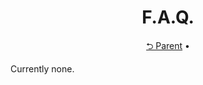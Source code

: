 <div align="center">
  <h1>F.A.Q.</h1>
</div>
<div align="center">
  <a href="../README.md">⮌ Parent</a> •
</div>

Currently none.
